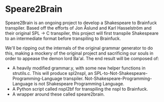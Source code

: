 Speare2Brain
============

Speare2Brain is an ongoing project to develop a Shakespeare to Brainfuck transpiler. Based off the efforts of Jon Åslund and Karl Hasselström and their original SPL -> C transpiler, this project will first transpile Shakespeare to an intermediate format before transpiling to Brainfuck.

We'll be ripping out the internals of the original grammar generator to do this, making a mockery of the original project and sacrificing our souls in order to appease the demon lord Ba'al. The end result will be composed of:

* A heavily modified grammar.y, with some new helper functions in strutils.c. This will produce spl2nspl, an SPL-to-Not-Shakespeare-Programming-Language transpiler. Not-Shakespeare-Programming-Language is not Shakespeare Programming Language.
* A Python script called nspl2bf for transpiling the nspl to Brainfuck.
* A wrapper around these called speare2brain.